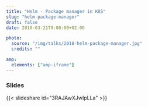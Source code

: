 ```yaml
---
title: "Helm - Package manager in K8S"
slug: "helm-package-manager"
draft: false
date: 2018-03-21T9:00:00+02:00

photo:
  source: "/img/talks/2018-helm-package-manager.jpg"
  credits: ""

amp:
  elements: ["amp-iframe"]
---
```


<!--more-->

### Slides

{{< slideshare id="3RAJAwXJwIpLLa" >}}
